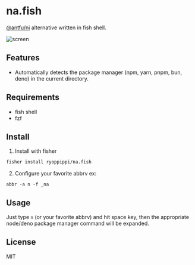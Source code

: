 # na.fish
[@antfu/ni](https://github.com/antfu-collective/ni) alternative written in fish shell.  

![screen](./docs/screen.avif)

## Features
- Automatically detects the package manager (npm, yarn, pnpm, bun, deno) in the current directory.

## Requirements
- fish shell
- fzf

## Install

1. Install with fisher
```sh
fisher install ryoppippi/na.fish

```
2. Configure your favorite abbrv
ex:
```fish
abbr -a n -f _na
```

## Usage
Just type `n` (or your favorite abbrv) and hit space key, then the appropriate node/deno package manager command will be expanded.

## License
MIT

